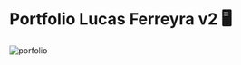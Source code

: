 # Portfolio Lucas Ferreyra v2 🖥️


![porfolio](https://user-images.githubusercontent.com/88118566/235746974-b3574439-e6c3-405d-a101-edb1acc6398e.png)
